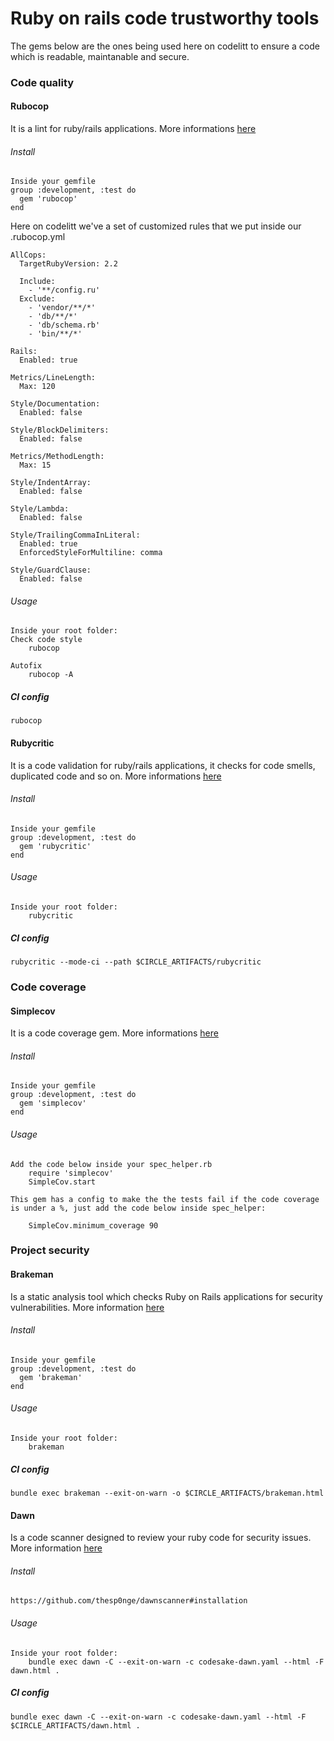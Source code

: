 # Ruby on rails code trustworthy tools

The gems below are the ones being used here on codelitt to ensure a code which is readable, maintanable and secure.

### Code quality

#### Rubocop
It is a lint for ruby/rails applications. More informations [here](https://github.com/bbatsov/rubocop)

###### Install
```
Inside your gemfile
group :development, :test do
  gem 'rubocop'
end
```

Here on codelitt we've a set of customized rules that we put inside our .rubocop.yml

```
AllCops:
  TargetRubyVersion: 2.2

  Include:
    - '**/config.ru'
  Exclude:
    - 'vendor/**/*'
    - 'db/**/*'
    - 'db/schema.rb'
    - 'bin/**/*'

Rails:
  Enabled: true

Metrics/LineLength:
  Max: 120

Style/Documentation:
  Enabled: false

Style/BlockDelimiters:
  Enabled: false

Metrics/MethodLength:
  Max: 15

Style/IndentArray:
  Enabled: false

Style/Lambda:
  Enabled: false

Style/TrailingCommaInLiteral:
  Enabled: true
  EnforcedStyleForMultiline: comma

Style/GuardClause:
  Enabled: false
```

###### Usage
```
Inside your root folder:
Check code style
    rubocop

Autofix
    rubocop -A
```
    
##### CI config

`rubocop`

#### Rubycritic
It is a code validation for ruby/rails applications, it checks for code smells, duplicated code and so on. More informations [here](https://github.com/whitesmith/rubycritic)

###### Install
```
Inside your gemfile
group :development, :test do
  gem 'rubycritic'
end
```

###### Usage
```
Inside your root folder:
    rubycritic
```

##### CI config

`rubycritic --mode-ci --path $CIRCLE_ARTIFACTS/rubycritic`

### Code coverage

#### Simplecov
It is a code coverage gem. More informations [here](https://github.com/colszowka/simplecov)

###### Install
```
Inside your gemfile
group :development, :test do
  gem 'simplecov'
end
```

###### Usage
```
Add the code below inside your spec_helper.rb
    require 'simplecov'
    SimpleCov.start

This gem has a config to make the the tests fail if the code coverage is under a %, just add the code below inside spec_helper:

    SimpleCov.minimum_coverage 90
```
### Project security

#### Brakeman
Is a static analysis tool which checks Ruby on Rails applications for security vulnerabilities. More information [here](https://github.com/presidentbeef/brakeman)

###### Install
```
Inside your gemfile
group :development, :test do
  gem 'brakeman'
end
```

###### Usage
```
Inside your root folder:
    brakeman
```

##### CI config

`bundle exec brakeman --exit-on-warn -o $CIRCLE_ARTIFACTS/brakeman.html`

#### Dawn
Is a code scanner designed to review your ruby code for security issues. More information [here](https://github.com/thesp0nge/dawnscanner)

###### Install
```
https://github.com/thesp0nge/dawnscanner#installation
```

###### Usage
```
Inside your root folder:
    bundle exec dawn -C --exit-on-warn -c codesake-dawn.yaml --html -F dawn.html .
```

##### CI config

`bundle exec dawn -C --exit-on-warn -c codesake-dawn.yaml --html -F $CIRCLE_ARTIFACTS/dawn.html .`
